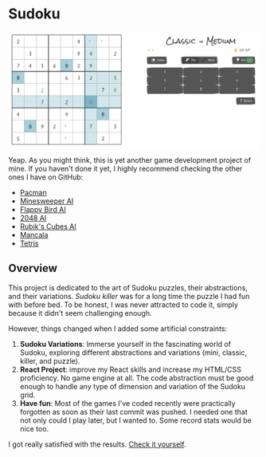 # Sudoku

![Screenshot](./screenshot.png)

Yeap. As you might think, this is yet another game development project of mine.
If you haven't done it yet, I highly recommend checking the other ones I have on GitHub:

- [Pacman](https://github.com/virgs/pacman)
- [Minesweeper AI](https://github.com/virgs/minesweeper-ai)
- [Flappy Bird AI](https://github.com/virgs/flappy-bird-ai)
- [2048 AI](https://github.com/virgs/2048-ai)
- [Rubik's Cubes AI](https://github.com/virgs/rubiks-cubes-ai)
- [Mancala](https://github.com/virgs/mancala)
- [Tetris](https://github.com/virgs/tetris)

## Overview

This project is dedicated to the art of Sudoku puzzles, their abstractions, and their variations.
*Sudoku killer* was for a long time the puzzle I had fun with before bed. To be honest, I was never attracted to code it, simply because it didn't seem challenging enough.

However, things changed when I added some artificial constraints:

1. **Sudoku Variations**: Immerse yourself in the fascinating world of Sudoku, exploring different abstractions and variations (mini, classic, killer, and puzzle).
2. **React Project**: improve my React skills and increase my HTML/CSS proficiency. No game engine at all. The code abstraction must be good enough to handle any type of dimension and variation of the Sudoku grid.
3. **Have fun**: Most of the games I've coded recently were practically forgotten as soon as their last commit was pushed. I needed one that not only could I play later, but I wanted to. Some record stats would be nice too.

I got really satisfied with the results. [Check it yourself](https://virgs.github.io/sudoku).
